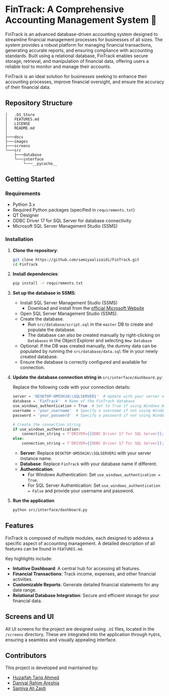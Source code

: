 # FinTrack: A Comprehensive Accounting Management System :money_with_wings:

FinTrack is an advanced database-driven accounting system designed to streamline financial management
processes for businesses of all sizes. The system provides a robust platform for managing financial
transactions, generating accurate reports, and ensuring compliance with accounting standards. Built using
a relational database, FinTrack enables secure storage, retrieval, and manipulation of financial data,
offering users a reliable tool to monitor and manage their accounts.

FinTrack is an ideal solution for businesses seeking to enhance their accounting processes, improve
financial oversight, and ensure the accuracy of their financial data.

## Repository Structure

```
│   .DS_Store
│   FEATURES.md
│   LICENSE
│   README.md
│
├───docs
├───images
├───screens
└───src
    ├───database
    └───interface
        └───__pycache__
```

## Getting Started

### Requirements
- Python 3.x
- Required Python packages (specified in `requirements.txt`)
- QT Designer
- ODBC Driver 17 for SQL Server for database connectivity
- Microsoft SQL Server Management Studio (SSMS)

### Installation

1. **Clone the repository**:
   ```bash
   git clone https://github.com/samiyaalizaidi/FinTrack.git
   cd FinTrack
   ```
2. **Install dependencies**:
   ```bash
   pip install -r requirements.txt
   ```
3. **Set up the database in SSMS**:
    - Install SQL Server Management Studio (SSMS)
      -  Download and install from the [official Microsoft Website](https://learn.microsoft.com/en-us/sql/ssms/download-sql-server-management-studio-ssms?view=sql-server-ver16)
    - Open SQL Server Management Studio (SSMS).
    - Create the database.
      - Run ``src/database/script.sql`` in the ``master`` DB to create and populate the database.
      - The database can also be created manually by right-clicking on ``Databases`` in the Object Explorer and selecting ``New Database``  
    - Optional: If the DB was created manually, the dummy data can be populated by running the ``src/database/data.sql`` file in your newly created database.
    - Ensure the database is correctly configured and available for connection.
  
4. **Update the database connection string in** ``src/interface/dashboard.py``:
    
      Replace the following code with your connection details:
    
      ```python
      server = 'DESKTOP-6M55HJA\\SQLSERVER1'  # Update with your server name
      database = 'FinTrack'  # Name of the FinTrack database
      use_windows_authentication = True  # Set to True if using Windows Authentication
      username = 'your_username'  # Specify a username if not using Windows Authentication
      password = 'your_password'  # Specify a password if not using Windows Authentication
      
      # Create the connection string
      if use_windows_authentication:
          connection_string = f'DRIVER={{ODBC Driver 17 for SQL Server}};SERVER={server};DATABASE={database};Trusted_Connection=yes;'
      else:
          connection_string = f'DRIVER={{ODBC Driver 17 for SQL Server}};SERVER={server};DATABASE={database};UID={username};PWD={password}'
      ```
    - **Server**: Replace ``DESKTOP-6M55HJA\\SQLSERVER1`` with your server instance name.
    - **Database**: Replace ``FinTrack`` with your database name if different.
    - **Authentication**:
        - For Windows Authentication: Set ``use_windows_authentication = True``.
        - For SQL Server Authentication: Set ``use_windows_authentication = False`` and provide your username and password.
      
5. **Run the application**
   ```bash
   python src/interface/dashboard.py
   ```

## Features
FinTrack is composed of multiple modules, each designed to address a specific aspect of accounting management. A detailed description of all features can be found in ``FEATURES.md``.

Key highlights include:

- **Intuitive Dashboard**: A central hub for accessing all features.
- **Financial Transactions**: Track income, expenses, and other financial activities.
- **Customizable Reports**: Generate detailed financial statements for any date range.
- **Relational Database Integration**: Secure and efficient storage for your financial data.
  
## Screens and UI
All UI screens for the project are designed using ``.UI`` files, located in the ``/screens`` directory. These are integrated into the application through ``PyQt6``, ensuring a seamless and visually appealing interface.

## Contributors
This project is developed and maintained by:
- [Huzaifah Tariq Ahmed](https://github.com/huzaifahtariqahmed)
- [Daniyal Rahim Areshia](https://github.com/Daniyal-R-A)
- [Samiya Ali Zaidi](https://github.com/samiyaalizaidi)
